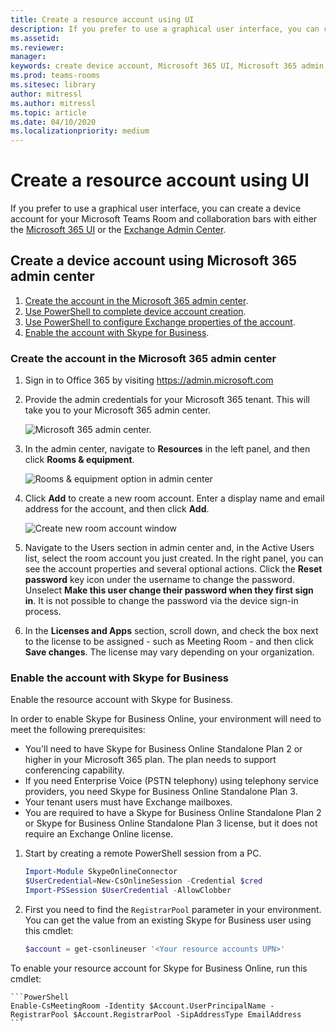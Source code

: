```yaml
---
title: Create a resource account using UI
description: If you prefer to use a graphical user interface, you can create a resource account for your Microsoft Teams Rooms and collaboration bars for Microsoft Teams using the Microsoft 365 Admin Center.
ms.assetid: 
ms.reviewer: 
manager: 
keywords: create device account, Microsoft 365 UI, Microsoft 365 admin center
ms.prod: teams-rooms
ms.sitesec: library
author: mitressl
ms.author: mitressl
ms.topic: article
ms.date: 04/10/2020
ms.localizationpriority: medium
---
```


# Create a resource account using UI


If you prefer to use a graphical user interface, you can create a device account for your Microsoft Teams Room and collaboration bars with either the [Microsoft 365 UI](#create-device-acct-m365) or the [Exchange Admin Center](#create-device-acct-eac).

## <a href="" id="create-device-acct-m365"></a>Create a device account using Microsoft 365 admin center


1.  [Create the account in the Microsoft 365 admin center](#create-device-acct-m365-admin-ctr).
3.  [Use PowerShell to complete device account creation](#create-device-acct-m365-complete-acct).
4.  [Use PowerShell to configure Exchange properties of the account](#create-device-acct-m365-configure-exch-prop).
5.  [Enable the account with Skype for Business](#create-device-acct-m365-skype-for-business).

### <a href="" id="create-device-acct-m365-admin-ctr"></a>Create the account in the Microsoft 365 admin center

1.  Sign in to Office 365 by visiting https://admin.microsoft.com
2.  Provide the admin credentials for your Microsoft 365 tenant. This will take you to your Microsoft 365 admin center.

    ![Microsoft 365 admin center.](images/setupdeviceaccto365-02.png)

3. In the admin center, navigate to **Resources** in the left panel, and then click **Rooms & equipment**.

    ![Rooms & equipment option in admin center](images/room-equipment.png)

4. Click **Add** to create a new room account. Enter a display name and email address for the account, and then click **Add**.

    ![Create new room account window](images/room-add.png)

5. Navigate to the Users section in admin center and, in the Active Users list, select the room account you just created. In the right panel, you can see the account properties and several optional actions. Click the **Reset password** key icon under the username to change the password. Unselect **Make this user change their password when they first sign in**. It is not possible to change the password via the device sign-in process.

6. In the **Licenses and Apps** section, scroll down, and check the box next to the license to be assigned - such as Meeting Room - and then click **Save changes**. The license may vary depending on your organization.

### <a href="" id="create-device-acct-o365-skype-for-business"></a>Enable the account with Skype for Business

Enable the resource account with Skype for Business.

In order to enable Skype for Business Online, your environment will need to meet the following prerequisites:

-   You'll need to have Skype for Business Online Standalone Plan 2 or higher in your Microsoft 365 plan. The plan needs to support conferencing capability.
-   If you need Enterprise Voice (PSTN telephony) using telephony service providers, you need Skype for Business Online Standalone Plan 3.
-   Your tenant users must have Exchange mailboxes.
-   You are required to have a Skype for Business Online Standalone Plan 2 or Skype for Business Online Standalone Plan 3 license, but it does not require an Exchange Online license.

1.  Start by creating a remote PowerShell session from a PC.

    ```PowerShell
    Import-Module SkypeOnlineConnector
    $UserCredential=New-CsOnlineSession -Credential $cred
    Import-PSSession $UserCredential -AllowClobber
    ```

2.  First you need to find the `RegistrarPool` parameter in your environment. You can get the value from an existing Skype for Business user using this cmdlet:

    ```PowerShell
    $account = get-csonlineuser '<Your resource accounts UPN>'
    ```
To enable your resource account for Skype for Business Online, run this cmdlet:

    ```PowerShell
    Enable-CsMeetingRoom -Identity $Account.UserPrincipalName -RegistrarPool $Account.RegistrarPool -SipAddressType EmailAddress
    ```